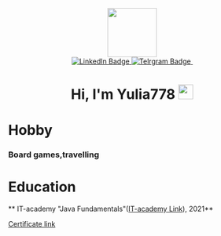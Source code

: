 


<div id="header" align="center">
  <img src="https://media.giphy.com/media/smGCEo5zsAXtK4bqAT/giphy.gif" width="100"/>
</div>
<div id="badges" align="center">
  <a href="www.linkedin.com/in/kozlova-yulia-651253163">
    <img src="https://img.shields.io/badge/LinkedIn-blue?style=for-the-badge&logo=linkedin&logoColor=white" alt="LinkedIn Badge"/>
  </a>
  <a href="https://t.me/KozlovaYulia95">
    <img src="https://img.shields.io/badge/Telrgram-blue?style=for-the-badge&logo=twitter&logoColor=white" alt="Telrgram Badge"/>
  </a>
  <img src="https://komarev.com/ghpvc/?username=Yulia778&style=flat-square&color=blue" alt=""/>
  <h1>
  Hi, I'm Yulia778
  <img src="https://media.giphy.com/media/hvRJCLFzcasrR4ia7z/giphy.gif" width="30px"/>
</h1>
</div>



# Hobby

### Board games,travelling


# Education

** IT-academy "Java Fundamentals"([IT-academy Link](https://www.it-academy.by/)), 2021** 

[Certificate link](https://www.linkedin.com/in/kozlova-yulia-651253163/detail/treasury/position:1835001034/?entityUrn=urn%3Ali%3Afsd_profileTreasuryMedia%3A(ACoAACcDdN0BcYCwB986G7P6iNdCOlvs0Yhqn44%2C1635468279134)&section=position%3A1835001034&treasuryCount=1)


